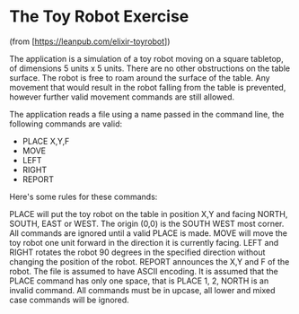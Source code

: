 # The Toy Robot Exercise

(from [https://leanpub.com/elixir-toyrobot])

The application is a simulation of a toy robot moving on a square tabletop, of dimensions 5 units x 5 units. There are no other obstructions on the table surface. The robot is free to roam around the surface of the table. Any movement that would result in the robot falling from the table is prevented, however further valid movement commands are still allowed.

The application reads a file using a name passed in the command line, the following commands are valid:

- PLACE X,Y,F
- MOVE
- LEFT
- RIGHT
- REPORT

Here's some rules for these commands:

PLACE will put the toy robot on the table in position X,Y and facing NORTH, SOUTH, EAST or WEST.
The origin (0,0) is the SOUTH WEST most corner.
All commands are ignored until a valid PLACE is made.
MOVE will move the toy robot one unit forward in the direction it is currently facing.
LEFT and RIGHT rotates the robot 90 degrees in the specified direction without changing the position of the robot.
REPORT announces the X,Y and F of the robot.
The file is assumed to have ASCII encoding. It is assumed that the PLACE command has only one space, that is PLACE 1, 2, NORTH is an invalid command. All commands must be in upcase, all lower and mixed case commands will be ignored.
